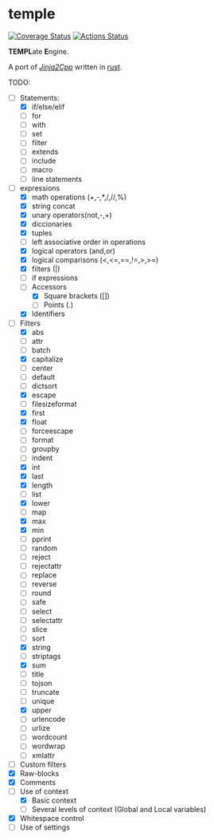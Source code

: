 # temple
[![Coverage Status](https://coveralls.io/repos/github/morenol/temple/badge.svg?branch=master)](https://coveralls.io/github/morenol/temple?branch=master)
[![Actions Status](https://github.com/morenol/temple/workflows/CI/badge.svg)](https://github.com/morenol/temple/actions)



**TEMPL**ate **E**ngine. 

A port of *[Jinja2Cpp]* written in [rust].

[Jinja2Cpp]: https://github.com/jinja2cpp/jinja2cpp
[rust]: https://www.rust-lang.org

TODO:

- [ ] Statements:
  - [x] if/else/elif
  - [ ] for
  - [ ] with
  - [ ] set
  - [ ] filter
  - [ ] extends
  - [ ] include
  - [ ] macro
  - [ ] line statements
- [ ] expressions
  - [x] math operations (+,-,*,/,//,%)
  - [x] string concat
  - [x] unary operators(not,-,+)
  - [x] diccionaries
  - [x] tuples
  - [ ] left associative order in operations
  - [x] logical operators (and,or)
  - [x] logical comparisons (<,<=,==,!=,>,>=)
  - [x] filters (|)
  - [ ] if expressions
  - [ ] Accessors
    - [x] Square brackets ([])
    - [ ] Points (.) 
  - [x] Identifiers 
- [ ] Filters
  - [x] abs
  - [ ] attr
  - [ ] batch
  - [x] capitalize
  - [ ] center
  - [ ] default
  - [ ] dictsort
  - [x] escape
  - [ ] filesizeformat
  - [x] first
  - [x] float
  - [ ] forceescape
  - [ ] format
  - [ ] groupby
  - [ ] indent
  - [x] int
  - [x] last
  - [x] length
  - [ ] list
  - [x] lower
  - [ ] map
  - [x] max
  - [x] min
  - [ ] pprint
  - [ ] random
  - [ ] reject
  - [ ] rejectattr
  - [ ] replace
  - [ ] reverse
  - [ ] round
  - [ ] safe
  - [ ] select
  - [ ] selectattr
  - [ ] slice
  - [ ] sort
  - [x] string
  - [ ] striptags
  - [x] sum
  - [ ] title
  - [ ] tojson
  - [ ] truncate
  - [ ] unique
  - [x] upper
  - [ ] urlencode
  - [ ] urlize
  - [ ] wordcount
  - [ ] wordwrap
  - [ ] xmlattr
- [ ] Custom filters
- [x] Raw-blocks
- [x] Comments
- [ ] Use of context
  - [x] Basic context
  - [ ] Several levels of context (Global and Local variables)
- [x] Whitespace control
- [ ] Use of settings
